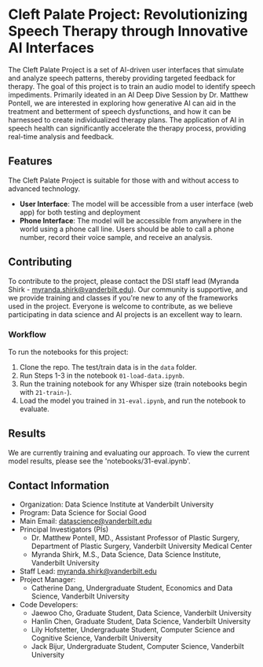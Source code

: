 # Cleft Palate Project: Revolutionizing Speech Therapy through Innovative AI Interfaces

The Cleft Palate Project is a set of AI-driven user interfaces that simulate and analyze speech patterns, thereby providing targeted feedback for therapy. The goal of this project is to train an audio model to identify speech impediments. Primarily ideated in an AI Deep Dive Session by Dr. Matthew Pontell, we are interested in exploring how generative AI can aid in the treatment and betterment of speech dysfunctions, and how it can be harnessed to create individualized therapy plans. The application of AI in speech health can significantly accelerate the therapy process, providing real-time analysis and feedback.

## Features
The Cleft Palate Project is suitable for those with and without access to advanced technology. 

* **User Interface**: The model will be accessible from a user interface (web app) for both testing and deployment
* **Phone Interface**: The model will be accessible from anywhere in the world using a phone call line. Users should be able to call a phone number, record their voice sample, and receive an analysis.

## Contributing

To contribute to the project, please contact the DSI staff lead (Myranda Shirk - myranda.shirk@vanderbilt.edu). Our community is supportive, and we provide training and classes if you're new to any of the frameworks used in the project. Everyone is welcome to contribute, as we believe participating in data science and AI projects is an excellent way to learn.

### Workflow

To run the notebooks for this project:

1. Clone the repo. The test/train data is in the `data` folder.
2. Run Steps 1-3 in the notebook `01-load-data.ipynb`.
3. Run the training notebook for any Whisper size (train notebooks begin with `21-train-`). 
4. Load the model you trained in `31-eval.ipynb`, and run the notebook to evaluate.

## Results

We are currently training and evaluating our approach. To view the current model results, please see the 'notebooks/31-eval.ipynb'.

## Contact Information

- Organization: Data Science Institute at Vanderbilt University
- Program: Data Science for Social Good
- Main Email: [datascience@vanderbilt.edu](mailto:datascience@vanderbilt.edu)
- Principal Investigators (PIs)
  - Dr. Matthew Pontell, MD., Assistant Professor of Plastic Surgery, Department of Plastic Surgery, Vanderbilt University Medical Center
  - Myranda Shirk, M.S., Data Science, Data Science Institute, Vanderbilt University
- Staff Lead: [myranda.shirk@vanderbilt.edu](mailto:myranda.shirk@vanderbilt.edu)
- Project Manager:
  - Catherine Dang, Undergraduate Student, Economics and Data Science, Vanderbilt University
- Code Developers:
  - Jaewoo Cho, Graduate Student, Data Science, Vanderbilt University
  - Hanlin Chen, Graduate Student, Data Science, Vanderbilt University
  - Lily Hofstetter, Undergraduate Student, Computer Science and Cognitive Science, Vanderbilt University
  - Jack Bijur, Undergraduate Student, Computer Science, Vanderbilt University

